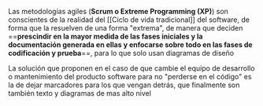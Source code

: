 Las metodologías agiles (**Scrum o Extreme Programming (XP)**) son conscientes de la realidad del [[Ciclo de vida tradicional]] del software, de forma que la resuelven de una forma "extrema", de manera que deciden ==**prescindir en la mayor medida de las fases iniciales y la documentación generada en ellas y enfocarse sobre todo en las fases de codificación y prueba**==, para lo que solo usan diagramas de diseño

La solución que proponen en el caso de que cambie el equipo de desarrollo o mantenimiento del producto software para no "perderse en el código" es la de dejar marcadores para los que vengan detrás, que finalmente son también texto y diagramas de mas alto nivel
